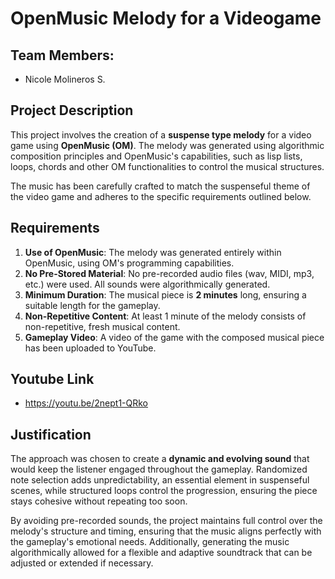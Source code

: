 # OpenMusic Melody for a Videogame

## Team Members:
- Nicole Molineros S.

## Project Description

This project involves the creation of a **suspense type melody** for a video game using **OpenMusic (OM)**. The melody was generated using algorithmic composition principles and OpenMusic's capabilities, such as lisp lists, loops, chords and other OM functionalities to control the musical structures.

The music has been carefully crafted to match the suspenseful theme of the video game and adheres to the specific requirements outlined below.

## Requirements

1. **Use of OpenMusic**: The melody was generated entirely within OpenMusic, using OM's programming capabilities.
2. **No Pre-Stored Material**: No pre-recorded audio files (wav, MIDI, mp3, etc.) were used. All sounds were algorithmically generated.
3. **Minimum Duration**: The musical piece is **2 minutes** long, ensuring a suitable length for the gameplay.
4. **Non-Repetitive Content**: At least 1 minute of the melody consists of non-repetitive, fresh musical content.
5. **Gameplay Video**: A video of the game with the composed musical piece has been uploaded to YouTube.

## Youtube Link

- https://youtu.be/2nept1-QRko

## Justification
The approach was chosen to create a **dynamic and evolving sound** that would keep the listener engaged throughout the gameplay. Randomized note selection adds unpredictability, an essential element in suspenseful scenes, while structured loops control the progression, ensuring the piece stays cohesive without repeating too soon.

By avoiding pre-recorded sounds, the project maintains full control over the melody's structure and timing, ensuring that the music aligns perfectly with the gameplay's emotional needs. Additionally, generating the music algorithmically allowed for a flexible and adaptive soundtrack that can be adjusted or extended if necessary.
